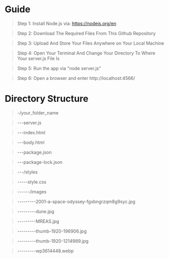 # Guide

>Step 1: Install Node.js via: https://nodejs.org/en

>Step 2: Download The Required Files From This Github Repository

>Step 3: Upload And Store Your Files Anywhere on Your Local Machine

>Step 4: Open Your Terminal And Change Your Directory To Where Your server.js File Is

>Step 5: Run the app via "node server.js"

>Step 6: Open a browser and enter http://localhost:4566/

# Directory Structure

>-/your_folder_name

>---server.js

>---index.html

>---body.html

>---package.json

>---package-lock.json

>---/styles

>-----style.css

>------/images

>---------2001-a-space-odyssey-fgxbngrzqm8g9syc.jpg

>---------dune.jpg

>---------MREAS.jpg

>---------thumb-1920-196906.jpg

>---------thumb-1920-1214989.jpg

>---------wp3614448.webp

